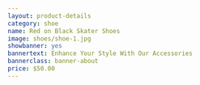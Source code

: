```yaml
---
layout: product-details
category: shoe
name: Red on Black Skater Shoes
image: shoes/shoe-1.jpg
showbanner: yes
bannertext: Enhance Your Style With Our Accessories
bannerclass: banner-about
price: $50.00
---
```


